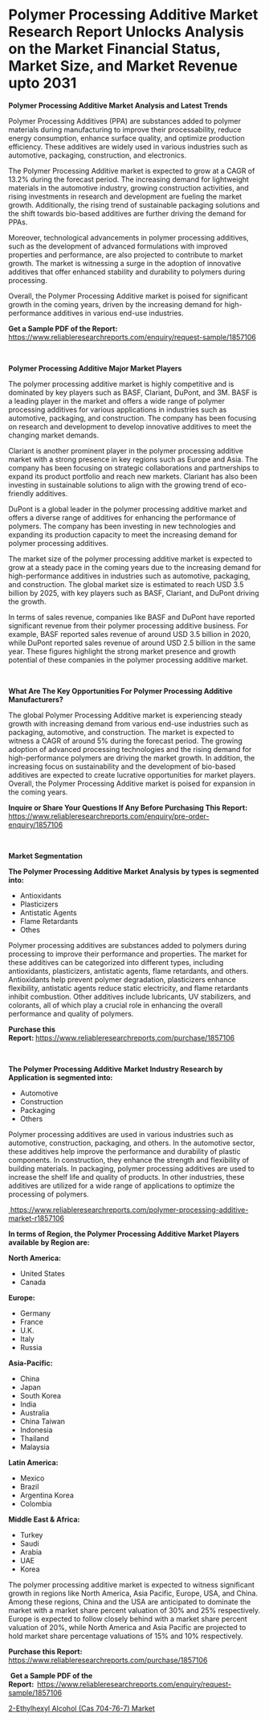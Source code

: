 <p><h1>Polymer Processing Additive Market Research Report Unlocks Analysis on the Market Financial Status, Market Size, and Market Revenue upto 2031</h1></p><p><strong>Polymer Processing Additive Market Analysis and Latest Trends</strong></p>
<p><p>Polymer Processing Additives (PPA) are substances added to polymer materials during manufacturing to improve their processability, reduce energy consumption, enhance surface quality, and optimize production efficiency. These additives are widely used in various industries such as automotive, packaging, construction, and electronics.</p><p>The Polymer Processing Additive market is expected to grow at a CAGR of 13.2% during the forecast period. The increasing demand for lightweight materials in the automotive industry, growing construction activities, and rising investments in research and development are fueling the market growth. Additionally, the rising trend of sustainable packaging solutions and the shift towards bio-based additives are further driving the demand for PPAs.</p><p>Moreover, technological advancements in polymer processing additives, such as the development of advanced formulations with improved properties and performance, are also projected to contribute to market growth. The market is witnessing a surge in the adoption of innovative additives that offer enhanced stability and durability to polymers during processing.</p><p>Overall, the Polymer Processing Additive market is poised for significant growth in the coming years, driven by the increasing demand for high-performance additives in various end-use industries.</p></p>
<p><strong>Get a Sample PDF of the Report:&nbsp;</strong> <a href="https://www.reliableresearchreports.com/enquiry/request-sample/1857106">https://www.reliableresearchreports.com/enquiry/request-sample/1857106</a></p>
<p>&nbsp;</p>
<p><strong>Polymer Processing Additive Major Market Players</strong></p>
<p><p>The polymer processing additive market is highly competitive and is dominated by key players such as BASF, Clariant, DuPont, and 3M. BASF is a leading player in the market and offers a wide range of polymer processing additives for various applications in industries such as automotive, packaging, and construction. The company has been focusing on research and development to develop innovative additives to meet the changing market demands.</p><p>Clariant is another prominent player in the polymer processing additive market with a strong presence in key regions such as Europe and Asia. The company has been focusing on strategic collaborations and partnerships to expand its product portfolio and reach new markets. Clariant has also been investing in sustainable solutions to align with the growing trend of eco-friendly additives.</p><p>DuPont is a global leader in the polymer processing additive market and offers a diverse range of additives for enhancing the performance of polymers. The company has been investing in new technologies and expanding its production capacity to meet the increasing demand for polymer processing additives.</p><p>The market size of the polymer processing additive market is expected to grow at a steady pace in the coming years due to the increasing demand for high-performance additives in industries such as automotive, packaging, and construction. The global market size is estimated to reach USD 3.5 billion by 2025, with key players such as BASF, Clariant, and DuPont driving the growth.</p><p>In terms of sales revenue, companies like BASF and DuPont have reported significant revenue from their polymer processing additive business. For example, BASF reported sales revenue of around USD 3.5 billion in 2020, while DuPont reported sales revenue of around USD 2.5 billion in the same year. These figures highlight the strong market presence and growth potential of these companies in the polymer processing additive market.</p></p>
<p>&nbsp;</p>
<p><strong>What Are The Key Opportunities For Polymer Processing Additive Manufacturers?</strong></p>
<p><p>The global Polymer Processing Additive market is experiencing steady growth with increasing demand from various end-use industries such as packaging, automotive, and construction. The market is expected to witness a CAGR of around 5% during the forecast period. The growing adoption of advanced processing technologies and the rising demand for high-performance polymers are driving the market growth. In addition, the increasing focus on sustainability and the development of bio-based additives are expected to create lucrative opportunities for market players. Overall, the Polymer Processing Additive market is poised for expansion in the coming years.</p></p>
<p><strong>Inquire or Share Your Questions If Any Before Purchasing This Report:</strong> <a href="https://www.reliableresearchreports.com/enquiry/pre-order-enquiry/1857106">https://www.reliableresearchreports.com/enquiry/pre-order-enquiry/1857106</a></p>
<p>&nbsp;</p>
<p><strong>Market Segmentation</strong></p>
<p><strong>The Polymer Processing Additive Market Analysis by types is segmented into:</strong></p>
<p><ul><li>Antioxidants</li><li>Plasticizers</li><li>Antistatic Agents</li><li>Flame Retardants</li><li>Othes</li></ul></p>
<p><p>Polymer processing additives are substances added to polymers during processing to improve their performance and properties. The market for these additives can be categorized into different types, including antioxidants, plasticizers, antistatic agents, flame retardants, and others. Antioxidants help prevent polymer degradation, plasticizers enhance flexibility, antistatic agents reduce static electricity, and flame retardants inhibit combustion. Other additives include lubricants, UV stabilizers, and colorants, all of which play a crucial role in enhancing the overall performance and quality of polymers.</p></p>
<p><strong>Purchase this Report:&nbsp;</strong><a href="https://www.reliableresearchreports.com/purchase/1857106">https://www.reliableresearchreports.com/purchase/1857106</a></p>
<p>&nbsp;</p>
<p><strong>The Polymer Processing Additive Market Industry Research by Application is segmented into:</strong></p>
<p><ul><li>Automotive</li><li>Construction</li><li>Packaging</li><li>Others</li></ul></p>
<p><p>Polymer processing additives are used in various industries such as automotive, construction, packaging, and others. In the automotive sector, these additives help improve the performance and durability of plastic components. In construction, they enhance the strength and flexibility of building materials. In packaging, polymer processing additives are used to increase the shelf life and quality of products. In other industries, these additives are utilized for a wide range of applications to optimize the processing of polymers.</p></p>
<p><a href="https://www.reliableresearchreports.com/polymer-processing-additive-market-r1857106">&nbsp;https://www.reliableresearchreports.com/polymer-processing-additive-market-r1857106</a></p>
<p><strong>In terms of Region, the Polymer Processing Additive Market Players available by Region are:</strong></p>
<p>
    <p> <strong> North America: </strong>
        <ul>
            <li>United States</li>
            <li>Canada</li>
        </ul>
        </p> 
    <p> <strong> Europe: </strong>
        <ul>
            <li>Germany</li>
            <li>France</li>
            <li>U.K.</li>
            <li>Italy</li>
            <li>Russia</li>
        </ul>
        </p> 
    <p> <strong> Asia-Pacific: </strong>
        <ul>
            <li>China</li>
            <li>Japan</li>
            <li>South Korea</li>
            <li>India</li>
            <li>Australia</li>
            <li>China Taiwan</li>
            <li>Indonesia</li>
            <li>Thailand</li>
            <li>Malaysia</li>
        </ul>
        </p> 
    <p> <strong> Latin America: </strong>
        <ul>
            <li>Mexico</li>
            <li>Brazil</li>
            <li>Argentina Korea</li>
            <li>Colombia</li>
        </ul>
        </p> 
    <p> <strong> Middle East & Africa: </strong>
        <ul>
            <li>Turkey</li>
            <li>Saudi</li>
            <li>Arabia</li>
            <li>UAE</li>
            <li>Korea</li>
        </ul>
    </p>
    </p>
<p><p>The polymer processing additive market is expected to witness significant growth in regions like North America, Asia Pacific, Europe, USA, and China. Among these regions, China and the USA are anticipated to dominate the market with a market share percent valuation of 30% and 25% respectively. Europe is expected to follow closely behind with a market share percent valuation of 20%, while North America and Asia Pacific are projected to hold market share percentage valuations of 15% and 10% respectively.</p></p>
<p><strong>Purchase this Report: </strong><a href="https://www.reliableresearchreports.com/purchase/1857106">https://www.reliableresearchreports.com/purchase/1857106</a></p>
<p>&nbsp;<strong>Get a Sample PDF of the Report:&nbsp;&nbsp;</strong><a href="https://www.reliableresearchreports.com/enquiry/request-sample/1857106">https://www.reliableresearchreports.com/enquiry/request-sample/1857106</a></p>
<p><strong></strong></p>
<p><p><a href="https://github.com/WillieWoodard/Market-Research-Report-List-5/blob/main/2-ethylhexyl-alcohol-cas-704-76-7-market.md">2-Ethylhexyl Alcohol (Cas 704-76-7) Market</a></p></p>